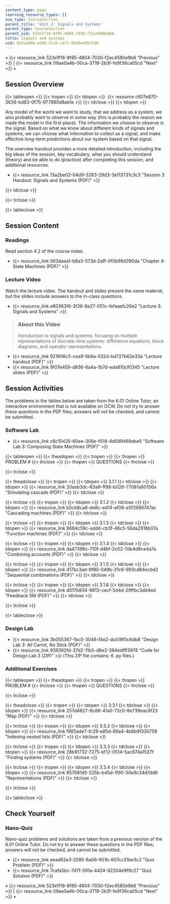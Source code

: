 ```yaml
---
content_type: page
learning_resource_types: []
ocw_type: CourseSection
parent_title: 'Unit 2: Signals and Systems'
parent_type: CourseSection
parent_uid: 523e1f18-8f85-4804-7030-f2ec4580e9b6
title: Signals and Systems
uid: 6b5aad8b-edd8-1cc6-cd71-6bb0eed5c5d8
---
```


« {{< resource_link 523e1f18-8f85-4804-7030-f2ec4580e9b6 "Previous" >}} | {{< resource_link 09ae0a4b-00ca-3719-2b3f-fe9f36ca05cd "Next" >}} »

Session Overview
----------------

{{< tableopen >}}
{{< tropen >}}
{{< tdopen >}}
 {{< resource c607e870-3636-bd83-0f75-977980d8ab1e >}}
{{< tdclose >}}
{{< tdopen >}}


Any model of the world we want to study, that we address as a system, we also probably want to observe in some way (this is probably the reason we made the model in the first place). The information we choose to observe is the signal. Based on what we know about different kinds of signals and systems, we can choose what information to collect as a signal, and make effective long-term predictions about our system based on that signal.

The overview handout provides a more detailed introduction, including the big ideas of the session, key vocabulary, what you should understand (theory) and be able to do (practice) after completing this session, and additional resources.

*   {{< resource_link 13a2be02-04d9-3283-29d3-3e113731c3c3 "Session 3 Handout: Signals and Systems (PDF)" >}}


{{< tdclose >}}

{{< trclose >}}

{{< tableclose >}}

Session Content
---------------

### Readings

Read section 4.2 of the course notes.

*   {{< resource_link 063daea1-b8a3-573d-2aff-0f0b96d390da "Chapter 4: State Machines (PDF)" >}}

### Lecture Video

Watch the lecture video. The handout and slides present the same material, but the slides include answers to the in-class questions.

*   {{< resource_link e80363f6-3f26-8a27-051c-fefaaefc26e2 "Lecture 3: Signals and Systems" >}}

> ### About this Video
> 
> Introduction to signals and systems, focusing on multiple representations of discrete-time systems: difference equations, block diagrams, and operator representations.

*   {{< resource_link 921906c5-cea9-5b6a-532d-bd727b62e33a "Lecture handout (PDF)" >}}
*   {{< resource_link 9f07e459-d936-6a4a-1b7d-eda810cf0345 "Lecture slides (PDF)" >}}

Session Activities
------------------

The problems in the tables below are taken from the 6.01 Online Tutor, an interactive environment that is not available on OCW. Do not try to answer these questions in the PDF files; answers will not be checked, and cannot be submitted.

### Software Lab

*   {{< resource_link c6c10435-60ee-306e-f518-4d599469ebe5 "Software Lab 3: Composing State Machines (PDF)" >}}

{{< tableopen >}}
{{< theadopen >}}
{{< tropen >}}
{{< thopen >}}
PROBLEM #
{{< thclose >}}
{{< thopen >}}
QUESTIONS
{{< thclose >}}

{{< trclose >}}

{{< theadclose >}}
{{< tropen >}}
{{< tdopen >}}
3.1.1
{{< tdclose >}}
{{< tdopen >}}
{{< resource_link 20aab3dc-63a9-ff98-b026-77081a80156a "Simulating cascade (PDF)" >}}
{{< tdclose >}}

{{< trclose >}}
{{< tropen >}}
{{< tdopen >}}
3.1.2
{{< tdclose >}}
{{< tdopen >}}
{{< resource_link b5cb8ca8-de8c-ed14-af06-e5f2689747ac "Cascading machines (PDF)" >}}
{{< tdclose >}}

{{< trclose >}}
{{< tropen >}}
{{< tdopen >}}
3.1.3
{{< tdclose >}}
{{< tdopen >}}
{{< resource_link 9684c59c-addd-cb3f-46c5-56da2918b07a "Function machines (PDF)" >}}
{{< tdclose >}}

{{< trclose >}}
{{< tropen >}}
{{< tdopen >}}
3.1.4
{{< tdclose >}}
{{< tdopen >}}
{{< resource_link da47396c-710f-d4bf-2c02-7db4d8ce4a7a "Combining accounts (PDF)" >}}
{{< tdclose >}}

{{< trclose >}}
{{< tropen >}}
{{< tdopen >}}
3.1.5
{{< tdclose >}}
{{< tdopen >}}
{{< resource_link 417bc3ad-9f80-049b-31c6-993cd84ecbd2 "Sequential combinations (PDF)" >}}
{{< tdclose >}}

{{< trclose >}}
{{< tropen >}}
{{< tdopen >}}
3.1.6
{{< tdclose >}}
{{< tdopen >}}
{{< resource_link d017b934-9813-cecf-5d4d-29ffbc3dd4ed "Feedback SM (PDF)" >}}
{{< tdclose >}}

{{< trclose >}}

{{< tableclose >}}

### Design Lab

*   {{< resource_link 3b055367-1bc5-3046-f4e2-dcb18f0c6db8 "Design Lab 3: All Carrot, No Stick (PDF)" >}}
*   {{< resource_link 939392fd-37d2-11b5-d8e2-384edfff3978 "Code for Design Lab 3 (ZIP)" >}} (This ZIP file contains: 6 .py files.)

### Additional Exercises

{{< tableopen >}}
{{< theadopen >}}
{{< tropen >}}
{{< thopen >}}
PROBLEM #
{{< thclose >}}
{{< thopen >}}
QUESTIONS
{{< thclose >}}

{{< trclose >}}

{{< theadclose >}}
{{< tropen >}}
{{< tdopen >}}
3.3.1
{{< tdclose >}}
{{< tdopen >}}
{{< resource_link 257d4827-8c88-41a0-72c0-8e739eac8f23 "Map (PDF)" >}}
{{< tdclose >}}

{{< trclose >}}
{{< tropen >}}
{{< tdopen >}}
3.3.2
{{< tdclose >}}
{{< tdopen >}}
{{< resource_link f965ade7-fc29-a85d-89a4-4b6b9f330759 "Indexing nested lists (PDF)" >}}
{{< tdclose >}}

{{< trclose >}}
{{< tropen >}}
{{< tdopen >}}
3.3.3
{{< tdclose >}}
{{< tdopen >}}
{{< resource_link 28b91732-7275-bf12-0514-5ac674a1537f "Finding systems (PDF)" >}}
{{< tdclose >}}

{{< trclose >}}
{{< tropen >}}
{{< tdopen >}}
3.3.4
{{< tdclose >}}
{{< tdopen >}}
{{< resource_link 857681d5-225b-b45d-1f90-50e9c34d7dd6 "Representations (PDF)" >}}
{{< tdclose >}}

{{< trclose >}}

{{< tableclose >}}

Check Yourself
--------------

### Nano-Quiz

Nano-quiz problems and solutions are taken from a previous version of the 6.01 Online Tutor. Do not try to answer these questions in the PDF files; answers will not be checked, and cannot be submitted.

*   {{< resource_link eead62e3-2085-8a06-951b-607cc31be3c2 "Quiz Problem (PDF)" >}}
*   {{< resource_link 7cafa5bc-7d7f-591a-4424-92204e9f9c27 "Quiz Solution (PDF)" >}}

« {{< resource_link 523e1f18-8f85-4804-7030-f2ec4580e9b6 "Previous" >}} | {{< resource_link 09ae0a4b-00ca-3719-2b3f-fe9f36ca05cd "Next" >}} »